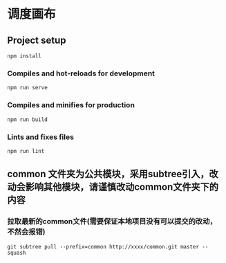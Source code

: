 # 调度画布

## Project setup
```
npm install
```

### Compiles and hot-reloads for development
```
npm run serve
```

### Compiles and minifies for production
```
npm run build
```

### Lints and fixes files
```
npm run lint
```
## common 文件夹为公共模块，采用subtree引入，改动会影响其他模块，请谨慎改动common文件夹下的内容

### 拉取最新的common文件(需要保证本地项目没有可以提交的改动， 不然会报错)
```
git subtree pull --prefix=common http://xxxx/common.git master --squash
```
